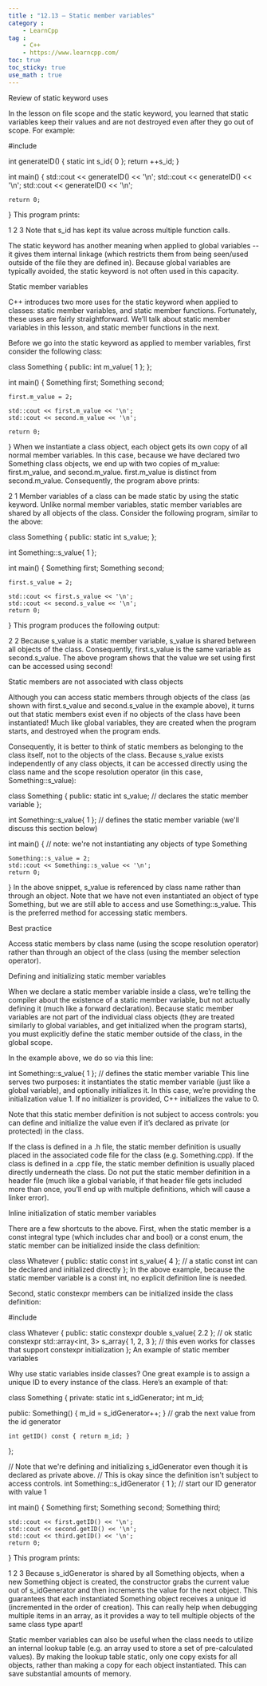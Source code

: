 ```yaml
---
title : "12.13 — Static member variables"
category :
    - LearnCpp
tag : 
    - C++
    - https://www.learncpp.com/
toc: true  
toc_sticky: true 
use_math : true
---
```


Review of static keyword uses

In the lesson on file scope and the static keyword, you learned that static variables keep their values and are not destroyed even after they go out of scope. For example:

#include <iostream>

int generateID()
{
    static int s_id{ 0 };
    return ++s_id;
}

int main()
{
    std::cout << generateID() << '\n';
    std::cout << generateID() << '\n';
    std::cout << generateID() << '\n';

    return 0;
}
This program prints:

1
2
3
Note that s_id has kept its value across multiple function calls.

The static keyword has another meaning when applied to global variables -- it gives them internal linkage (which restricts them from being seen/used outside of the file they are defined in). Because global variables are typically avoided, the static keyword is not often used in this capacity.

Static member variables

C++ introduces two more uses for the static keyword when applied to classes: static member variables, and static member functions. Fortunately, these uses are fairly straightforward. We’ll talk about static member variables in this lesson, and static member functions in the next.

Before we go into the static keyword as applied to member variables, first consider the following class:

class Something
{
public:
    int m_value{ 1 };
};

int main()
{
    Something first;
    Something second;

    first.m_value = 2;

    std::cout << first.m_value << '\n';
    std::cout << second.m_value << '\n';

    return 0;
}
When we instantiate a class object, each object gets its own copy of all normal member variables. In this case, because we have declared two Something class objects, we end up with two copies of m_value: first.m_value, and second.m_value. first.m_value is distinct from second.m_value. Consequently, the program above prints:

2
1
Member variables of a class can be made static by using the static keyword. Unlike normal member variables, static member variables are shared by all objects of the class. Consider the following program, similar to the above:

class Something
{
public:
    static int s_value;
};

int Something::s_value{ 1 };

int main()
{
    Something first;
    Something second;

    first.s_value = 2;

    std::cout << first.s_value << '\n';
    std::cout << second.s_value << '\n';
    return 0;
}
This program produces the following output:

2
2
Because s_value is a static member variable, s_value is shared between all objects of the class. Consequently, first.s_value is the same variable as second.s_value. The above program shows that the value we set using first can be accessed using second!

Static members are not associated with class objects

Although you can access static members through objects of the class (as shown with first.s_value and second.s_value in the example above), it turns out that static members exist even if no objects of the class have been instantiated! Much like global variables, they are created when the program starts, and destroyed when the program ends.

Consequently, it is better to think of static members as belonging to the class itself, not to the objects of the class. Because s_value exists independently of any class objects, it can be accessed directly using the class name and the scope resolution operator (in this case, Something::s_value):

class Something
{
public:
    static int s_value; // declares the static member variable
};

int Something::s_value{ 1 }; // defines the static member variable (we'll discuss this section below)

int main()
{
    // note: we're not instantiating any objects of type Something

    Something::s_value = 2;
    std::cout << Something::s_value << '\n';
    return 0;
}
In the above snippet, s_value is referenced by class name rather than through an object. Note that we have not even instantiated an object of type Something, but we are still able to access and use Something::s_value. This is the preferred method for accessing static members.

Best practice

Access static members by class name (using the scope resolution operator) rather than through an object of the class (using the member selection operator).

Defining and initializing static member variables

When we declare a static member variable inside a class, we’re telling the compiler about the existence of a static member variable, but not actually defining it (much like a forward declaration). Because static member variables are not part of the individual class objects (they are treated similarly to global variables, and get initialized when the program starts), you must explicitly define the static member outside of the class, in the global scope.

In the example above, we do so via this line:

int Something::s_value{ 1 }; // defines the static member variable
This line serves two purposes: it instantiates the static member variable (just like a global variable), and optionally initializes it. In this case, we’re providing the initialization value 1. If no initializer is provided, C++ initializes the value to 0.

Note that this static member definition is not subject to access controls: you can define and initialize the value even if it’s declared as private (or protected) in the class.

If the class is defined in a .h file, the static member definition is usually placed in the associated code file for the class (e.g. Something.cpp). If the class is defined in a .cpp file, the static member definition is usually placed directly underneath the class. Do not put the static member definition in a header file (much like a global variable, if that header file gets included more than once, you’ll end up with multiple definitions, which will cause a linker error).

Inline initialization of static member variables

There are a few shortcuts to the above. First, when the static member is a const integral type (which includes char and bool) or a const enum, the static member can be initialized inside the class definition:

class Whatever
{
public:
    static const int s_value{ 4 }; // a static const int can be declared and initialized directly
};
In the above example, because the static member variable is a const int, no explicit definition line is needed.

Second, static constexpr members can be initialized inside the class definition:

#include <array>

class Whatever
{
public:
    static constexpr double s_value{ 2.2 }; // ok
    static constexpr std::array<int, 3> s_array{ 1, 2, 3 }; // this even works for classes that support constexpr initialization
};
An example of static member variables

Why use static variables inside classes? One great example is to assign a unique ID to every instance of the class. Here’s an example of that:

class Something
{
private:
    static int s_idGenerator;
    int m_id;

public:
    Something() { m_id = s_idGenerator++; } // grab the next value from the id generator

    int getID() const { return m_id; }
};

// Note that we're defining and initializing s_idGenerator even though it is declared as private above.
// This is okay since the definition isn't subject to access controls.
int Something::s_idGenerator { 1 }; // start our ID generator with value 1

int main()
{
    Something first;
    Something second;
    Something third;

    std::cout << first.getID() << '\n';
    std::cout << second.getID() << '\n';
    std::cout << third.getID() << '\n';
    return 0;
}
This program prints:

1
2
3
Because s_idGenerator is shared by all Something objects, when a new Something object is created, the constructor grabs the current value out of s_idGenerator and then increments the value for the next object. This guarantees that each instantiated Something object receives a unique id (incremented in the order of creation). This can really help when debugging multiple items in an array, as it provides a way to tell multiple objects of the same class type apart!

Static member variables can also be useful when the class needs to utilize an internal lookup table (e.g. an array used to store a set of pre-calculated values). By making the lookup table static, only one copy exists for all objects, rather than making a copy for each object instantiated. This can save substantial amounts of memory.